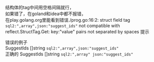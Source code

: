 结构体的tag中间用空格间隔就行，  
如果错了，在goland和idea中都不报错，  
在play.golang.org里能看到错误./prog.go:16:2: struct field tag `sql2:",array",json:"suggest_ids"` not compatible with reflect.StructTag.Get: key:"value" pairs not separated by spaces  提示  

错误的例子  
SuggestIds []string `sql2:",array",json:"suggest_ids"`  
正确的
SuggestIds []string `sql2:",array" json:"suggest_ids"` 